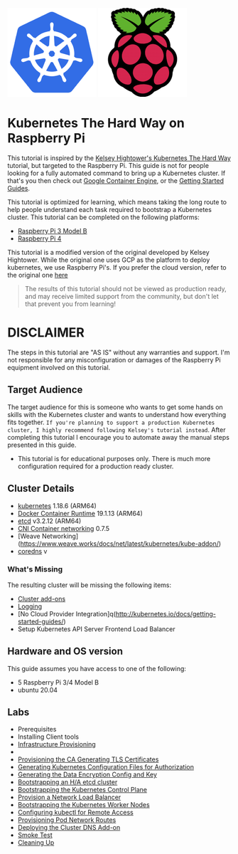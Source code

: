 ![Image of Yaktocat](kubernetes_logo.png) ![Image of Yaktocat](raspberry_pi_logo.png)

# Kubernetes The Hard Way on Raspberry Pi

This tutorial is inspired by the [Kelsey Hightower's Kubernetes The Hard Way](https://github.com/kelseyhightower/kubernetes-the-hard-way) tutorial, but targeted to the Raspberry Pi. This guide is not for people looking for a fully automated command to bring up a Kubernetes cluster. If that's you then check out [Google Container Engine](https://cloud.google.com/container-engine), or the [Getting Started Guides](http://kubernetes.io/docs/getting-started-guides/).

This tutorial is optimized for learning, which means taking the long route to help people understand each task required to bootstrap a Kubernetes cluster. This tutorial can be completed on the following platforms:

* [Raspberry Pi 3 Model B](https://www.raspberrypi.org/products/raspberry-pi-3-model-b/)
* [Raspberry Pi 4](https://www.raspberrypi.org/products/raspberry-pi-4-model-b/)

This tutorial is a modified version of the original developed by Kelsey Hightower. While the original one uses GCP as the platform to deploy kubernetes, we use Raspberry Pi's. If you prefer the cloud version, refer to the original one [here](https://github.com/kelseyhightower/kubernetes-the-hard-way)

> The results of this tutorial should not be viewed as production ready, and may receive limited support from the community, but don't let that prevent you from learning!

# DISCLAIMER
The steps in this tutorial are "AS IS" without any warranties and support.
I'm not responsible for any misconfiguration or damages of the Raspberry Pi equipment involved on this tutorial.



## Target Audience

The target audience for this is someone who wants to get some hands on skills with the Kubernetes cluster and wants to understand how everything fits together. `If you're planning to support a production Kubernetes cluster, I highly recommend following Kelsey's tutorial instead`. After completing this tutorial I encourage you to automate away the manual steps presented in this guide.

* This tutorial is for educational purposes only. There is much more configuration required for a production ready cluster.

## Cluster Details

* [kubernetes](https://github.com/kubernetes/kubernetes) 1.18.6 (ARM64)
* [Docker Container Runtime](https://github.com/containerd/containerd) 19.1.13 (ARM64)
* [etcd](https://github.com/coreos/etcd) v3.2.12 (ARM64)
* [CNI Container networking](https://github.com/containernetworking/cni) 0.7.5
* [Weave Networking] (https://www.weave.works/docs/net/latest/kubernetes/kube-addon/)
* [coredns](https://github.com/coredns/coredns) v



### What's Missing

The resulting cluster will be missing the following items:

* [Cluster add-ons](https://github.com/kubernetes/kubernetes/tree/master/cluster/addons)
* [Logging](http://kubernetes.io/docs/user-guide/logging)
* [No Cloud Provider Integration]q(http://kubernetes.io/docs/getting-started-guides/)
* Setup Kubernetes API Server Frontend Load Balancer

## Hardware and OS version

This guide assumes you have access to one of the following:

* 5 Raspberry Pi 3/4 Model B
* ubuntu 20.04

## Labs
* Prerequisites
* Installing Client tools
* [Infrastructure Provisioning](docs/01-infrastructure.md)
* 
* [Provisioning the CA Generating TLS Certificates](docs/04-certificate-authority.md)
* [Generating Kubernetes Configuration Files for Authorization](docs/05-kubernetes-configuration-files.md)
* [Generating the Data Encryption Config and Key](docs/06-data-encryption-keys.md)
* [Bootstrapping an H/A etcd cluster](docs/07-bootstrapping-etcd.md)
* [Bootstrapping the Kubernetes Control Plane](docs/08-bootstrapping-kubernetes-controllers.md)
* [Provision a Network Load Balancer](docs/08b-kubernetes-loadbalancer.md)
* [Bootstrapping the Kubernetes Worker Nodes](docs/09-bootstrapping-kubernetes-workers.md)
* [Configuring kubectl for Remote Access](docs/10-configuring-kubectl.md)
* [Provisioning Pod Network Routes](docs/11-pod-network-routes.md)
* [Deploying the Cluster DNS Add-on](docs/12-dns-addon.md)
* [Smoke Test](docs/13-smoke-test.md)
* [Cleaning Up](docs/14-cleanup.md)
